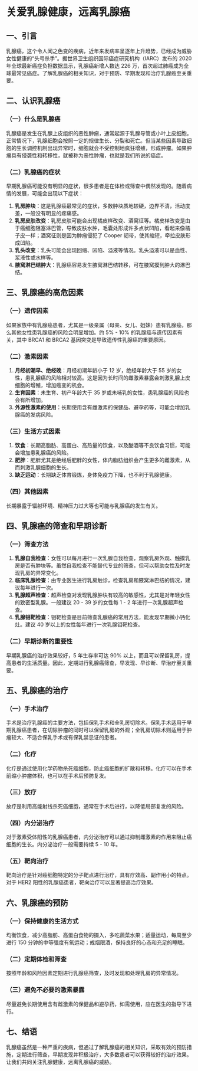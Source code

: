 # 关爱乳腺健康，远离乳腺癌

## 一、引言
乳腺癌，这个令人闻之色变的疾病，近年来发病率呈逐年上升趋势，已经成为威胁女性健康的“头号杀手”。据世界卫生组织国际癌症研究机构（IARC）发布的 2020 年全球最新癌症负担数据显示，乳腺癌新增人数达 226 万，首次超过肺癌成为全球最常见癌症。了解乳腺癌的相关知识，对于预防、早期发现和治疗乳腺癌至关重要。

## 二、认识乳腺癌
### （一）什么是乳腺癌
乳腺癌是发生在乳腺上皮组织的恶性肿瘤，通常起源于乳腺导管或小叶上皮细胞。正常情况下，乳腺细胞会按照一定的规律生长、分裂和死亡。但当某些因素导致细胞的生长调控机制出现异常时，细胞就会不受控制地疯狂增殖，形成肿瘤。如果肿瘤具有侵袭性和转移性，就被称为恶性肿瘤，也就是我们所说的癌症。

### （二）乳腺癌的症状
早期乳腺癌可能没有明显的症状，很多患者是在体检或筛查中偶然发现的。随着病情的发展，可能会出现以下症状：
1. **乳房肿块**：这是乳腺癌最常见的症状，多数肿块质地较硬，边界不清，活动度差，一般没有明显的疼痛感。
2. **乳房皮肤改变**：乳房皮肤可能会出现橘皮样改变、酒窝征等。橘皮样改变是由于癌细胞阻塞淋巴管，导致皮肤水肿，毛囊处形成许多点状凹陷，看起来像橘子皮一样；酒窝征则是因为肿瘤侵犯了 Cooper 韧带，使其缩短，牵拉皮肤形成凹陷。
3. **乳头改变**：乳头可能会出现回缩、凹陷、溢液等情况。乳头溢液可以是血性、浆液性或水样等。
4. **腋窝淋巴结肿大**：乳腺癌容易发生腋窝淋巴结转移，可在腋窝摸到肿大的淋巴结。

## 三、乳腺癌的高危因素
### （一）遗传因素
如果家族中有乳腺癌患者，尤其是一级亲属（母亲、女儿、姐妹）患有乳腺癌，那么其他女性患乳腺癌的风险会明显增加。约 5% - 10% 的乳腺癌与遗传因素有关，其中 BRCA1 和 BRCA2 基因突变是导致遗传性乳腺癌的重要原因。

### （二）激素因素
1. **月经初潮早、绝经晚**：月经初潮年龄小于 12 岁，绝经年龄大于 55 岁的女性，患乳腺癌的风险相对较高。这是因为长时间的雌激素暴露会刺激乳腺上皮细胞的增殖，增加癌变的机会。
2. **生育因素**：未生育、初产年龄大于 35 岁或未哺乳的女性，患乳腺癌的风险也会有所增加。
3. **外源性激素的使用**：长期使用含有雌激素的保健品、避孕药等，可能会增加乳腺癌的发病风险。

### （三）生活方式因素
1. **饮食**：长期高脂肪、高蛋白、高热量的饮食，以及酗酒等不良饮食习惯，可能会增加患乳腺癌的风险。
2. **肥胖**：肥胖尤其是绝经后肥胖的女性，体内脂肪组织会产生更多的雌激素，从而刺激乳腺细胞的生长。
3. **缺乏运动**：长期缺乏体育锻炼，身体免疫力下降，也不利于乳腺健康。

### （四）其他因素
长期暴露于辐射环境、精神压力过大等也可能与乳腺癌的发生有关。

## 四、乳腺癌的筛查和早期诊断
### （一）筛查方法
1. **乳腺自我检查**：女性可以每月进行一次乳腺自我检查，观察乳房外观、触摸乳房是否有肿块等。虽然自我检查不能替代专业的筛查，但可以帮助女性及时发现乳房的异常变化。
2. **临床乳腺检查**：由专业医生进行乳房触诊，检查乳房和腋窝淋巴结的情况，建议每年进行一次。
3. **乳腺超声检查**：超声检查对发现乳腺肿块有较高的敏感性，尤其是对年轻女性的致密型乳腺。一般建议 20 - 39 岁的女性每 1 - 2 年进行一次乳腺超声检查。
4. **乳腺钼靶检查**：钼靶检查是目前筛查乳腺癌的常用方法，能发现早期微小钙化灶。建议 40 岁以上的女性每年进行一次乳腺钼靶检查。

### （二）早期诊断的重要性
早期乳腺癌的治疗效果较好，5 年生存率可达 90% 以上，而且可以保留乳房，提高患者的生活质量。因此，定期进行乳腺癌筛查，早发现、早诊断、早治疗至关重要。

## 五、乳腺癌的治疗
### （一）手术治疗
手术是治疗乳腺癌的主要方法，包括保乳手术和全乳房切除术。保乳手术适用于早期乳腺癌患者，在切除肿瘤的同时可以保留乳房的外观；全乳房切除术则适用于肿瘤较大、不适合保乳手术或有保乳禁忌证的患者。

### （二）化疗
化疗是通过使用化学药物杀死癌细胞，防止癌细胞的扩散和转移。化疗可以在手术前缩小肿瘤体积，也可以在手术后预防复发。

### （三）放疗
放疗是利用高能射线杀死癌细胞，通常在手术后进行，以降低局部复发的风险。

### （四）内分泌治疗
对于激素受体阳性的乳腺癌患者，内分泌治疗可以通过抑制雌激素的作用来阻止癌细胞的生长。内分泌治疗一般需要持续 5 - 10 年。

### （五）靶向治疗
靶向治疗是针对癌细胞特定的分子靶点进行治疗，具有疗效高、副作用小的特点。对于 HER2 阳性的乳腺癌患者，靶向治疗可以显著提高治疗效果。

## 六、乳腺癌的预防
### （一）保持健康的生活方式
均衡饮食，减少高脂肪、高蛋白食物的摄入，多吃蔬菜水果；适量运动，每周至少进行 150 分钟的中等强度有氧运动；戒烟限酒，保持良好的心态和充足的睡眠。

### （二）定期体检和筛查
按照年龄和风险因素定期进行乳腺癌筛查，及时发现和处理乳房的异常情况。

### （三）避免不必要的激素暴露
尽量避免长期使用含有雌激素的保健品和避孕药，如需使用，应在医生的指导下进行。

## 七、结语
乳腺癌虽然是一种严重的疾病，但通过了解乳腺癌的相关知识，采取有效的预防措施，定期进行筛查，早期发现并积极治疗，大多数患者可以获得较好的治疗效果。让我们共同关注乳腺健康，远离乳腺癌的威胁。 